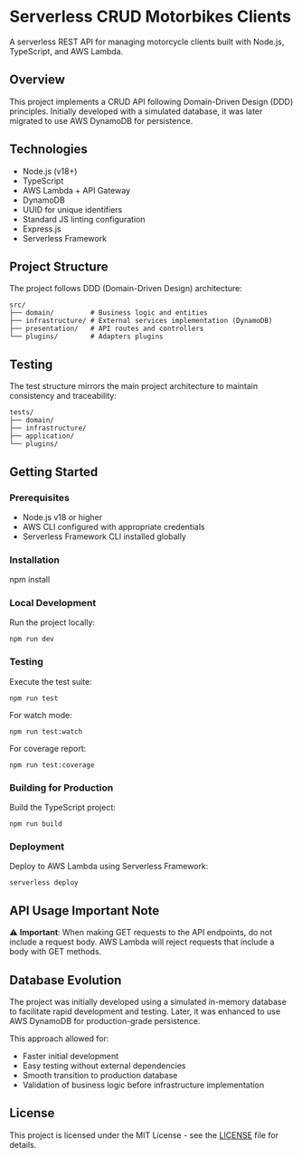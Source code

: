 # Serverless CRUD Motorbikes Clients

A serverless REST API for managing motorcycle clients built with Node.js, TypeScript, and AWS Lambda.

## Overview

This project implements a CRUD API following Domain-Driven Design (DDD) principles. Initially developed with a simulated database, it was later migrated to use AWS DynamoDB for persistence.

## Technologies

- Node.js (v18+)
- TypeScript
- AWS Lambda + API Gateway
- DynamoDB
- UUID for unique identifiers
- Standard JS linting configuration
- Express.js
- Serverless Framework

## Project Structure

The project follows DDD (Domain-Driven Design) architecture:

```plaintext
src/
├── domain/         # Business logic and entities
├── infrastructure/ # External services implementation (DynamoDB)
├── presentation/   # API routes and controllers
└── plugins/        # Adapters plugins
```

## Testing

The test structure mirrors the main project architecture to maintain consistency and traceability:
```plaintext
tests/
├── domain/
├── infrastructure/
├── application/
└── plugins/
```
## Getting Started

### Prerequisites

- Node.js v18 or higher
- AWS CLI configured with appropriate credentials
- Serverless Framework CLI installed globally

### Installation

npm install

### Local Development

Run the project locally:

```
npm run dev
```

### Testing

Execute the test suite:

```
npm run test
```

For watch mode:
```
npm run test:watch
```

For coverage report:
```
npm run test:coverage
```

### Building for Production

Build the TypeScript project:

```
npm run build
```

### Deployment

Deploy to AWS Lambda using Serverless Framework:

```
serverless deploy
```

## API Usage Important Note

⚠️ **Important**: When making GET requests to the API endpoints, do not include a request body. AWS Lambda will reject requests that include a body with GET methods.

## Database Evolution

The project was initially developed using a simulated in-memory database to facilitate rapid development and testing. Later, it was enhanced to use AWS DynamoDB for production-grade persistence.

This approach allowed for:
- Faster initial development
- Easy testing without external dependencies
- Smooth transition to production database
- Validation of business logic before infrastructure implementation

## License

This project is licensed under the MIT License - see the [LICENSE](LICENSE) file for details.